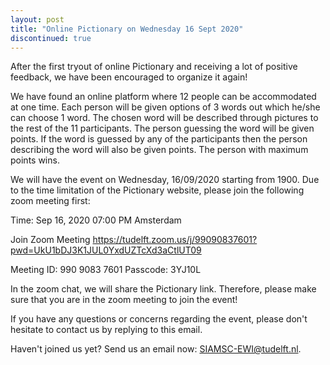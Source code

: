 ```yaml
---
layout: post
title: "Online Pictionary on Wednesday 16 Sept 2020"
discontinued: true
---
```


After the first tryout of online Pictionary and receiving a lot of positive feedback, we have been encouraged to organize it again!

We have found an online platform where 12 people can be accommodated at one time. Each person will be given options of 3 words out which he/she can choose 1 word. The chosen word will be described through pictures to the rest of the 11 participants. The person guessing the word will be given points. If the word is guessed by any of the participants then the person describing the word will also be given points.  The person with maximum points wins.

We will have the event on Wednesday, 16/09/2020 starting from 1900. Due to the time limitation of the Pictionary website, please join the following zoom meeting first:

Time: Sep 16, 2020 07:00 PM Amsterdam

Join Zoom Meeting
https://tudelft.zoom.us/j/99090837601?pwd=UkU1bDJ3K1JUL0YxdUZTcXd3aCtlUT09

Meeting ID: 990 9083 7601
Passcode: 3YJ10L

In the zoom chat, we will share the Pictionary link. Therefore, please make sure that you are in the zoom meeting to join the event! 


If you have any questions or concerns regarding the event, please don't hesitate to contact us by replying to this email.


Haven't joined us yet? Send us an email now: [SIAMSC-EWI@tudelft.nl].

[SIAMSC-EWI@tudelft.nl]: mailto:SIAMSC-EWI@tudelft.nl
